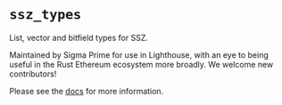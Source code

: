 `ssz_types`
================

List, vector and bitfield types for SSZ.

Maintained by Sigma Prime for use in Lighthouse, with an eye to being useful in the Rust
Ethereum ecosystem more broadly. We welcome new contributors!

Please see the [docs](https://docs.rs/ssz_types) for more information.
